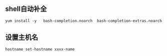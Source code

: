 ## shell自动补全
`yum install -y   bash-completion.noarch  bash-completion-extras.noarch`

## 设置主机名
`hostname set-hostname xxxx-name`
